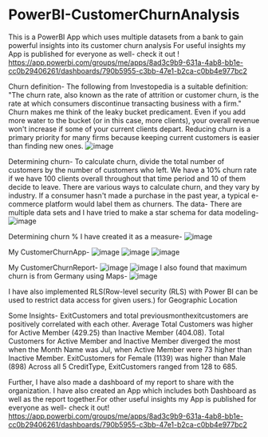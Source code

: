 # PowerBI-CustomerChurnAnalysis
This is a PowerBI App which uses multiple datasets from a bank to gain powerful insights into its customer churn analysis
For useful insights my App is published for everyone as well- check it out ! https://app.powerbi.com/groups/me/apps/8ad3c9b9-631a-4ab8-bb1e-cc0b29406261/dashboards/790b5955-c3bb-47e1-b2ca-c0bb4e977bc2

Churn definition-
The following from Investopedia is a suitable definition: "The churn rate, also known as the rate of attrition or customer churn, is the rate at which consumers discontinue transacting business with a firm." Churn makes me think of the leaky bucket predicament. Even if you add more water to the bucket (or in this case, more clients), your overall revenue won't increase if some of your current clients depart. Reducing churn is a primary priority for many firms because keeping current customers is easier than finding new ones.
![image](https://user-images.githubusercontent.com/87760177/212668302-ba350020-5c73-436d-a5fe-4c9378db0a8a.png)

Determining churn-
To calculate churn, divide the total number of customers by the number of customers who left. We have a 10% churn rate if we have 100 clients overall throughout that time period and 10 of them decide to leave. There are various ways to calculate churn, and they vary by industry. If a consumer hasn't made a purchase in the past year, a typical e-commerce platform would label them as churners.
The data- 
There are multiple data sets and I have tried to make a star schema for data modeling-
![image](https://user-images.githubusercontent.com/87760177/212669800-219942a2-dd69-4083-ae4e-1c8427fc5052.png)


Determining churn %
I have created it as a measure-
![image](https://user-images.githubusercontent.com/87760177/212668026-0499d7ce-fa4f-436d-b0cc-b2d696645e12.png)

My CustomerChurnApp-
![image](https://user-images.githubusercontent.com/87760177/212670326-92f81c74-5f47-41f8-a463-e683828ed04b.png)
![image](https://user-images.githubusercontent.com/87760177/212670484-df10b57b-7209-464d-b265-8b4f16813b15.png)
![image](https://user-images.githubusercontent.com/87760177/212670521-bce65f86-3004-40d2-89fd-876bb8b723d7.png)

My CustomerChurnReport-
![image](https://user-images.githubusercontent.com/87760177/212670646-e625965e-a434-4fe0-a07b-ca4a5201ccd3.png)
![image](https://user-images.githubusercontent.com/87760177/212670734-f2f69a7e-076d-44f0-9d46-6671f93b6ae0.png)
I also found that maximum churn is from Germany using Maps-
![image](https://user-images.githubusercontent.com/87760177/212669001-19e88e64-1375-4698-963f-35e37e811c2b.png)

I have also implemented RLS(Row-level security (RLS) with Power BI can be used to restrict data access for given users.) for Geographic Location

Some Insights-
ExitCustomers and total previousmonthexitcustomers are positively correlated with each other.
Average Total Customers was higher for Active Member (429.25) than Inactive Member (404.08).
Total Customers for Active Member and Inactive Member diverged the most when the Month Name was Jul, when Active Member were 73 higher than Inactive Member.
ExitCustomers for Female (1139) was higher than Male (898)
Across all 5 CreditType, ExitCustomers ranged from 128 to 685.


Further, I have also made a dashboard of my report to share with the organization.
I have also created an App which includes both Dashboard as well as the report together.For other useful insights my App is published for everyone as well-
check it out!
https://app.powerbi.com/groups/me/apps/8ad3c9b9-631a-4ab8-bb1e-cc0b29406261/dashboards/790b5955-c3bb-47e1-b2ca-c0bb4e977bc2

